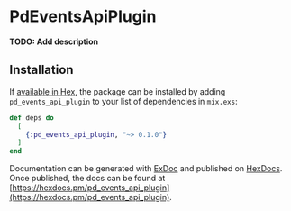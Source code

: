 # PdEventsApiPlugin

**TODO: Add description**

## Installation

If [available in Hex](https://hex.pm/docs/publish), the package can be installed
by adding `pd_events_api_plugin` to your list of dependencies in `mix.exs`:

```elixir
def deps do
  [
    {:pd_events_api_plugin, "~> 0.1.0"}
  ]
end
```

Documentation can be generated with [ExDoc](https://github.com/elixir-lang/ex_doc)
and published on [HexDocs](https://hexdocs.pm). Once published, the docs can
be found at [https://hexdocs.pm/pd_events_api_plugin](https://hexdocs.pm/pd_events_api_plugin).


